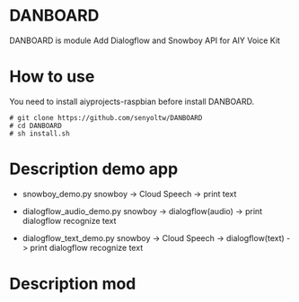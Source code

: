 # DANBOARD
DANBOARD is module Add Dialogflow and Snowboy API for AIY Voice Kit

# How to use
You need to install aiyprojects-raspbian before install DANBOARD.  

```
# git clone https://github.com/senyoltw/DANBOARD
# cd DANBOARD
# sh install.sh
```

# Description demo app 
- snowboy_demo.py
 snowboy -> Cloud Speech ->  print  text
 
 - dialogflow_audio_demo.py
 snowboy ->  dialogflow(audio) -> print dialogflow recognize text
 
 - dialogflow_text_demo.py
 snowboy -> Cloud Speech -> dialogflow(text) -> print dialogflow recognize text
 
 # Description mod

